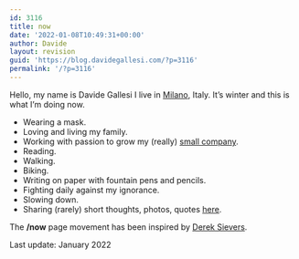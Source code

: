 ```yaml
---
id: 3116
title: now
date: '2022-01-08T10:49:31+00:00'
author: Davide
layout: revision
guid: 'https://blog.davidegallesi.com/?p=3116'
permalink: '/?p=3116'
---
```


Hello, my name is Davide Gallesi I live in [Milano](https://en.wikipedia.org/wiki/Milan), Italy. It’s winter and this is what I’m doing now.

- Wearing a mask.
- Loving and living my family.
- Working with passion to grow my (really) [small company](http://www.nexo.me/).
- Reading.
- Walking.
- Biking.
- Writing on paper with fountain pens and pencils.
- Fighting daily against my ignorance.
- Slowing down.
- Sharing (rarely) short thoughts, photos, quotes [here](https://www.twitter.com/davidegallesi).

The **/now** page movement has been inspired by [Derek Sievers](https://sivers.org/nowff).

Last update: January 2022